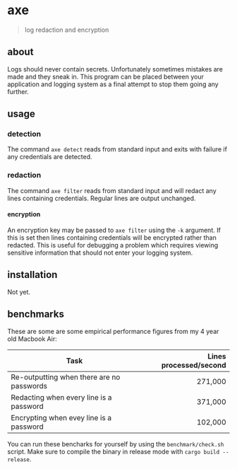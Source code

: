 # axe

> log redaction and encryption

## about

Logs should never contain secrets. Unfortunately sometimes mistakes are made
and they sneak in. This program can be placed between your application and
logging system as a final attempt to stop them going any further.

## usage

### detection

The command `axe detect` reads from standard input and exits with failure if
any credentials are detected.

### redaction

The command `axe filter` reads from standard input and will redact any lines
containing credentials. Regular lines are output unchanged.

#### encryption

An encryption key may be passed to `axe filter` using the `-k` argument. If
this is set then lines containing credentials will be encrypted rather than
redacted. This is useful for debugging a problem which requires viewing
sensitive information that should not enter your logging system.

## installation

Not yet.

## benchmarks

These are some are some empirical performance figures from my 4 year old
Macbook Air:

| Task                                      | Lines processed/second  |
|-------------------------------------------|------------------------:|
| Re-outputting when there are no passwords | 271,000                 |
| Redacting when every line is a password   | 371,000                 |
| Encrypting when evey line is a password   | 102,000                 |

You can run these bencharks for yourself by using the `benchmark/check.sh`
script. Make sure to compile the binary in release mode with `cargo build
--release`.

